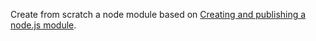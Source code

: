 Create from scratch a node module based on  [Creating and publishing a node.js module](https://quickleft.com/blog/creating-and-publishing-a-node-js-module/).
